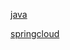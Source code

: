 [java](https://github.com/wjxos/2020-11/blob/main/docs/java.MD)


[springcloud](https://github.com/wjxos/2020-11/blob/main/docs/rabbitMQ.MD)
